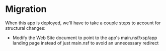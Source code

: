 # Migration

When this app is deployed, we'll have to take a couple steps to account for structural changes:

- Modify the Web Site document to point to the app's main.nsf/xsp/app landing page instead of just main.nsf to avoid an unnecessary redirect